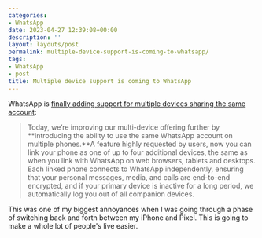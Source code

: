 ```yaml
---
categories:
- WhatsApp
date: 2023-04-27 12:39:08+00:00
description: ''
layout: layouts/post
permalink: multiple-device-support-is-coming-to-whatsapp/
tags:
- WhatsApp
- post
title: Multiple device support is coming to WhatsApp
---
```


WhatsApp is [finally adding support for multiple devices sharing the same account](https://blog.whatsapp.com/one-whatsapp-account-now-across-multiple-phones):

> Today, we’re improving our multi-device offering further by **introducing the ability to use the same WhatsApp account on multiple phones.**A feature highly requested by users, now you can link your phone as one of up to four additional devices, the same as when you link with WhatsApp on web browsers, tablets and desktops. Each linked phone connects to WhatsApp independently, ensuring that your personal messages, media, and calls are end-to-end encrypted, and if your primary device is inactive for a long period, we automatically log you out of all companion devices.

This was one of my biggest annoyances when I was going through a phase of switching back and forth between my iPhone and Pixel. This is going to make a whole lot of people's live easier.